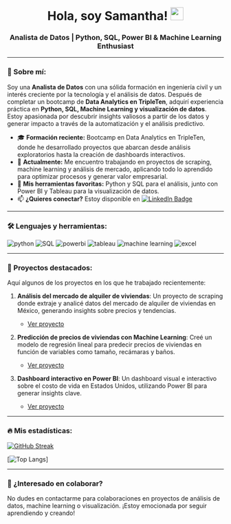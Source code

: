 <h1 align="center">Hola, soy Samantha! <img decoding="async" src="https://media.giphy.com/media/hvRJCLFzcasrR4ia7z/giphy.gif" width="30px"/></h1>
<h3 align="center">Analista de Datos | Python, SQL, Power BI & Machine Learning Enthusiast</h3>

---

<div id="header" align="left">

### 🌸 Sobre mí:

Soy una **Analista de Datos** con una sólida formación en ingeniería civil y un interés creciente por la tecnología y el análisis de datos. Después de completar un bootcamp de **Data Analytics en TripleTen**, adquirí experiencia práctica en **Python, SQL, Machine Learning y visualización de datos**. Estoy apasionada por descubrir insights valiosos a partir de los datos y generar impacto a través de la automatización y el análisis predictivo.

- 🎓 **Formación reciente:** Bootcamp en Data Analytics en TripleTen, donde he desarrollado proyectos que abarcan desde análisis exploratorios hasta la creación de dashboards interactivos.
- 🔭 **Actualmente:** Me encuentro trabajando en proyectos de scraping, machine learning y análisis de mercado, aplicando todo lo aprendido para optimizar procesos y generar valor empresarial.
- 🌱 **Mis herramientas favoritas:** Python y SQL para el análisis, junto con Power BI y Tableau para la visualización de datos.
- 📫 **¿Quieres conectar?** Estoy disponible en [![LinkedIn Badge](https://img.shields.io/badge/-Samantha-blue?style=flat&logo=Linkedin&logoColor=white)](https://www.linkedin.com/in/samantha-estudillo)

---

### 🛠️ Lenguajes y herramientas:

<div id="header" align="left">
  <img src="https://img.shields.io/badge/Python-3776AB?style=for-the-badge&logo=python&logoColor=white" alt="python"/>
  <img src="https://img.shields.io/badge/SQL-005C84?style=for-the-badge&logo=postgresql&logoColor=white" alt="SQL"/>
  <img src="https://img.shields.io/badge/Power_BI-F2C811?style=for-the-badge&logo=powerbi&logoColor=black" alt="powerbi"/>
  <img src="https://img.shields.io/badge/Tableau-E97627?style=for-the-badge&logo=tableau&logoColor=white" alt="tableau"/>
  <img src="https://img.shields.io/badge/Machine_Learning-007396?style=for-the-badge&logo=tensorflow&logoColor=white" alt="machine learning"/>
  <img src="https://img.shields.io/badge/Microsoft_Excel-217346?style=for-the-badge&logo=microsoft-excel&logoColor=white" alt="excel"/>
</div>

---

### 🚀 Proyectos destacados:
Aquí algunos de los proyectos en los que he trabajado recientemente:

1. **Análisis del mercado de alquiler de viviendas**: Un proyecto de scraping donde extraje y analicé datos del mercado de alquiler de viviendas en México, generando insights sobre precios y tendencias.
   - [Ver proyecto](https://github.com/SammEst48/mercado_alquiler)
   
2. **Predicción de precios de viviendas con Machine Learning**: Creé un modelo de regresión lineal para predecir precios de viviendas en función de variables como tamaño, recámaras y baños.
   - [Ver proyecto](https://github.com/SammEst48/prediccion_precio_vivienda)
   
3. **Dashboard interactivo en Power BI**: Un dashboard visual e interactivo sobre el costo de vida en Estados Unidos, utilizando Power BI para generar insights clave.
   - [Ver proyecto](https://github.com/SammEst48/dashboard_costo_vida)

---

### 🔥 Mis estadísticas:
[![GitHub Streak](http://github-readme-streak-stats.herokuapp.com?user=SammEst48&theme=white&background=000000)](https://git.io/streak-stats)

[![Top Langs](https://github-readme-stats.vercel.app/api/top-langs/?username=SammEst48&layout=compact&theme=vision-friendly-dark)]

---

### 💬 ¿Interesado en colaborar?
No dudes en contactarme para colaboraciones en proyectos de análisis de datos, machine learning o visualización. ¡Estoy emocionada por seguir aprendiendo y creando!
